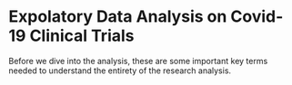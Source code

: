 # Expolatory Data Analysis on Covid-19 Clinical Trials
Before we dive into the analysis, these are some important key terms needed to understand the entirety of the research analysis.

